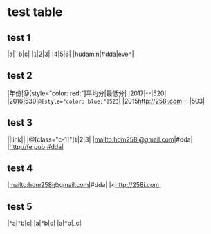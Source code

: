 # test table

## test 1

|a|``b|c|
|`1`|2|3|
|4|5|6|
|hudamin|#dda|even|


## test 2

|年份|@[style="color: red;"]平均分|最低分|
|2017|--|520|
|2016|530|`@[style="color: blue;"]523`|
|2015<http://258i.com>|--|503|


## test 3

|\|link\||
|@[class="c-1\]"]`1`|2|3|
|<mailto:hdm258i@gmail.com>|#dda|
|http://fe.pub|#dda|

## test 4

|<mailto:hdm258i@gmail.com>|#dda|
|<http://258i.com|

## test 5

|*a|*b|c|
|a|*b|c|
|a|*b|_c|
